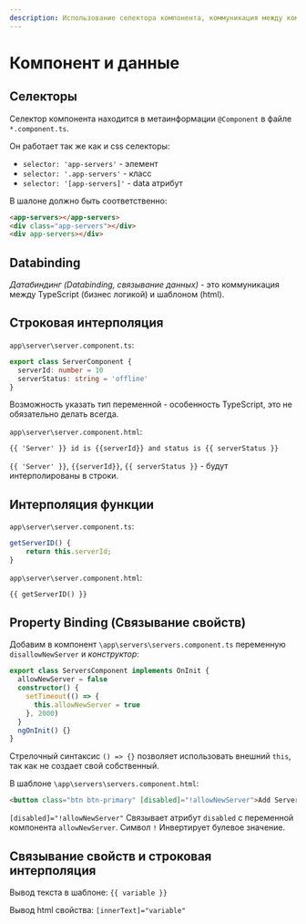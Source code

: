 ```yaml
---
description: Использование селектора компонента, коммуникация между компонентом и шаблоном, интерполяция, связывание свойств.
---
```


# Компонент и данные

## Селекторы

Селектор компонента находится в метаинформации `@Component` в файле `*.component.ts`.

Он работает так же как и css селекторы:

- `selector: 'app-servers'` - элемент
- `selector: '.app-servers'` - класс
- `selector: '[app-servers]'` - data атрибут

В шалоне должно быть соответственно:

```html
<app-servers></app-servers>
<div class="app-servers"></div>
<div app-servers></div>
```

## Databinding

_Датабиндинг (Databinding, связывание данных)_ - это коммуникация между TypeScript (бизнес логикой) и шаблоном (html).

## Строковая интерполяция

`app\server\server.component.ts`:

```typescript
export class ServerComponent {
  serverId: number = 10
  serverStatus: string = 'offline'
}
```

Возможность указать тип переменной - особенность TypeScript, это не обязательно делать всегда.

`app\server\server.component.html`:

```html
{{ 'Server' }} id is {{serverId}} and status is {{ serverStatus }}
```

`{{ 'Server' }}`, `{{serverId}}`, `{{ serverStatus }}` - будут интерполированы в строки.

## Интерполяция функции

`app\server\server.component.ts`:

```typescript
getServerID() {
    return this.serverId;
}
```

`app\server\server.component.html`:

```html
{{ getServerID() }}
```

## Property Binding (Связывание свойств)

Добавим в компонент `\app\servers\servers.component.ts` переменную `disallowNewServer` и _конструктор_:

```typescript
export class ServersComponent implements OnInit {
  allowNewServer = false
  constructor() {
    setTimeout(() => {
      this.allowNewServer = true
    }, 2000)
  }
  ngOnInit() {}
}
```

Стрелочный синтаксис `() => {}` позволяет использовать внешний `this`, так как не создает свой собственный.

В шаблоне `\app\servers\servers.component.html`:

```html
<button class="btn btn-primary" [disabled]="!allowNewServer">Add Server</button>
```

`[disabled]="!allowNewServer"` Связывает атрибут `disabled` с переменной компонента `allowNewServer`. Символ `!` Инвертирует булевое значение.

## Связывание свойств и строковая интерполяция

Вывод текста в шаблоне: `{{ variable }}`

Вывод html свойства: `[innerText]="variable"`
